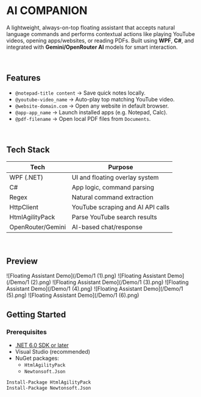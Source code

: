 # AI COMPANION

A lightweight, always-on-top floating assistant that accepts natural language commands and performs contextual actions like playing YouTube videos, opening apps/websites, or reading PDFs. Built using **WPF**, **C#**, and integrated with **Gemini/OpenRouter AI** models for smart interaction.

<br/>

## Features

- `@notepad-title content` → Save quick notes locally.
- `@youtube-video_name` → Auto-play top matching YouTube video.
- `@website-domain.com` → Open any website in default browser.
- `@app-app_name` → Launch installed apps (e.g. Notepad, Calc).
- `@pdf-filename` → Open local PDF files from `Documents`.

<br/>

## Tech Stack

| Tech        | Purpose                          |
|-------------|----------------------------------|
| WPF (.NET)  | UI and floating overlay system   |
| C#          | App logic, command parsing       |
| Regex       | Natural command extraction       |
| HttpClient  | YouTube scraping and AI API calls|
| HtmlAgilityPack | Parse YouTube search results |
| OpenRouter/Gemini | AI-based chat/response     |

<br/>

## Preview
![Floating Assistant Demo](/Demo/1 (1).png)
![Floating Assistant Demo](/Demo/1 (2).png)
![Floating Assistant Demo](/Demo/1 (3).png)
![Floating Assistant Demo](/Demo/1 (4).png)
![Floating Assistant Demo](/Demo/1 (5).png)
![Floating Assistant Demo](/Demo/1 (6).png)
<br/>
## Getting Started

### Prerequisites

- [.NET 6.0 SDK or later](https://dotnet.microsoft.com/en-us/download)
- Visual Studio (recommended)
- NuGet packages:
  - `HtmlAgilityPack`
  - `Newtonsoft.Json`

```bash
Install-Package HtmlAgilityPack
Install-Package Newtonsoft.Json

